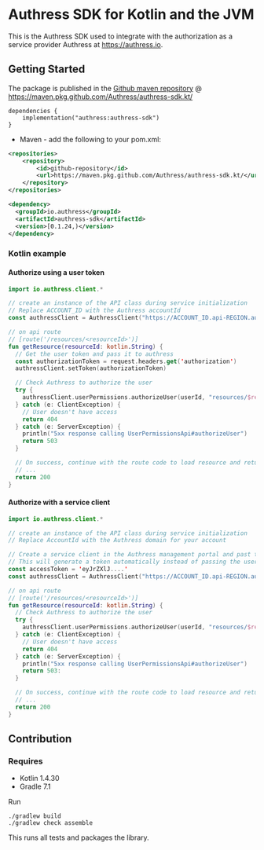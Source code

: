 # Authress SDK for Kotlin and the JVM
This is the Authress SDK used to integrate with the authorization as a service provider Authress at https://authress.io.

## Getting Started
The package is published in the [Github maven repository](https://github.com/Authress/authress-sdk.kt/packages/879275) @ https://maven.pkg.github.com/Authress/authress-sdk.kt/

```
dependencies {
    implementation("authress:authress-sdk")
}
```

* Maven - add the following to your pom.xml:

```xml
<repositories>
    <repository>
        <id>github-repository</id>
        <url>https://maven.pkg.github.com/Authress/authress-sdk.kt/</url>
    </repository>     
</repositories>

<dependency>
  <groupId>io.authress</groupId>
  <artifactId>authress-sdk</artifactId>
  <version>[0.1.24,)</version>
</dependency>
```

### Kotlin example

#### Authorize using a user token
```kotlin
import io.authress.client.*

// create an instance of the API class during service initialization
// Replace ACCOUNT_ID with the Authress accountId
const authressClient = AuthressClient("https://ACCOUNT_ID.api-REGION.authress.io")

// on api route
// [route('/resources/<resourceId>')]
fun getResource(resourceId: kotlin.String) {
  // Get the user token and pass it to authress
  const authorizationToken = request.headers.get('authorization')
  authressClient.setToken(authorizationToken)

  // Check Authress to authorize the user
  try {
    authressClient.userPermissions.authorizeUser(userId, "resources/$resourceId", "READ")
  } catch (e: ClientException) {
    // User doesn't have access
    return 404
  } catch (e: ServerException) {
    println("5xx response calling UserPermissionsApi#authorizeUser")
    return 503
  }

  // On success, continue with the route code to load resource and return it
  // ...
  return 200
}
```

#### Authorize with a service client
```kotlin
import io.authress.client.*

// create an instance of the API class during service initialization
// Replace AccountId with the Authress domain for your account

// Create a service client in the Authress management portal and past the access token here
// This will generate a token automatically instead of passing the user token to the api
const accessToken = 'eyJrZXlJ....'
const authressClient = AuthressClient("https://ACCOUNT_ID.api-REGION.authress.io", ServiceClientTokenProvider(accessToken))

// on api route
// [route('/resources/<resourceId>')]
fun getResource(resourceId: kotlin.String) {
  // Check Authress to authorize the user
  try {
    authressClient.userPermissions.authorizeUser(userId, "resources/$resourceId", "READ")
  } catch (e: ClientException) {
    // User doesn't have access
    return 404
  } catch (e: ServerException) {
    println("5xx response calling UserPermissionsApi#authorizeUser")
    return 503:
  }

  // On success, continue with the route code to load resource and return it
  // ...
  return 200
}
```

## Contribution
### Requires

* Kotlin 1.4.30
* Gradle 7.1

Run

```
./gradlew build
./gradlew check assemble
```

This runs all tests and packages the library.
